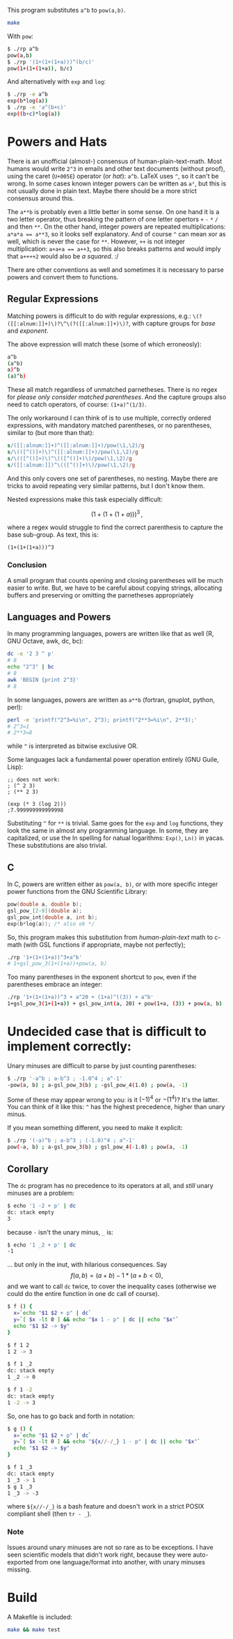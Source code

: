 This program substitutes `a^b` to `pow(a,b)`.

```sh
make
```

With `pow`:

```sh
$ ./rp a^b
pow(a,b)
$ ./rp '(1+(1+(1+a)))^(b/c)'
pow(1+(1+(1+a)), b/c)
```

And alternatively with `exp` and `log`:

```sh
$ ./rp -e a^b
exp(b*log(a))
$ ./rp -e 'a^(b+c)'
exp((b+c)*log(a))
```

# Powers and Hats

There is an unofficial (almost-) consensus of human-plain-text-math.
Most humans would write `2^3` in emails and other text documents
(without proof), using the caret (`U+005E`) operator (or _hat_):
`a^b`. LaTeX uses `^`, so it can't be wrong. In some cases known
integer powers can be written as `a²`, but this is not usually done in
plain text. Maybe there should be a more strict consensus around this.

The `a**b` is probably even a little better in some sense. On one hand
it is a two letter operator, thus breaking the pattern of one letter
opertors `+` `-` `*` `/` and then `**`. On the other hand, integer
powers are repeated multiplications: `a*a*a == a**3`, so it looks self
explanatory. And of course `^` can mean xor as well, which is never
the case for `**`. However, `++` is not integer multiplication: `a+a+a
== a++3`, so this also breaks patterns and would imply that `a++++2`
would also be _a squared_. :/

There are other conventions as well and sometimes it is necessary
to parse powers and convert them to functions.

## Regular Expressions

Matching powers is difficult to do with regular expressions, e.g.:
`\(?([[:alnum:]]+)\)?\^\(?([[:alnum:]]+)\)?`, with capture groups for _base_ and
_exponent_.

The above expression will match these (some of which erroneosly):

```sh
a^b
(a^b)
a)^b
(a)^b)
```

These all match regardless of unmatched parnetheses. There is no
regex for _please only consider matched parentheses_. And the capture
groups also need to catch operators, of course: `(1+a)^(1/3)`.

The only workaround I can think of is to use multiple, correctly
ordered expressions, with mandatory matched parentheses, or no
parentheses, similar to (but more than that):

```sed
s/([[:alnum:]]+)^([[:alnum:]]+)/pow(\1,\2)/g
s/\(([^()]+)\)^([[:alnum:]]+)/pow(\1,\2)/g
s/\(([^()]+)\)^\(([^()]+)\)/pow(\1,\2)/g
s/([[:alnum:]])^\(([^()]+)\)/pow(\1,\2)/g
```
And this only covers one set of parentheses, no nesting.
Maybe there are tricks to avoid repeating very similar patterns, but I don't know them.

Nested expressions make this task especially difficult:

$$ \left(1+\left(1+(1+a)\right)\right)^3\,, $$

where a regex would struggle to find the correct parenthesis to capture the base sub-group. As text, this is:

```
(1+(1+(1+a)))^3
```
### Conclusion

A small program that counts opening and closing parentheses will be
much easier to write. But, we have to be careful about copying
strings, allocating buffers and preserving or omitting the parnetheses
appropriately

## Languages and Powers

In many programming languages, powers are written like that as well (R, GNU Octave, awk, dc, bc):

```sh
dc -e '2 3 ^ p'
# 8
echo "2^3" | bc
# 8
awk 'BEGIN {print 2^3}'
# 8
```

In some languages, powers are written as `a**b` (fortran, gnuplot, python, perl):

```sh
perl -e 'printf("2^3=%i\n", 2^3); printf("2**3=%i\n", 2**3);'
# 2^3=1
# 2**3=8
```
while `^` is interpreted as bitwise exclusive OR.

Some languages lack a fundamental power operation entirely (GNU Guile, Lisp):

```elisp
;; does not work:
; (^ 2 3)
; (** 2 3)

(exp (* 3 (log 2)))
;7.999999999999998
```

Substituting `^` for `**` is trivial. Same goes for the `exp` and `log` functions, they look the same in almost any programming language. In some, they are capitalized, or use the ln spelling for natual logarithms: `Exp()`, `Ln()` in yacas. These substitutions are also trivial.

## C

In C, powers are written either as `pow(a, b)`, or  with more specific integer power functions from the GNU Scientific Library:

```c
pow(double a, double b);
gsl_pow_[2-9](double a);
gsl_pow_int(double a, int b);
exp(b*log(a)); /* also ok */
```

So, this program makes this substitution from _human-plain-text_ math to c-math (with GSL functions if appropriate, maybe not perfectly);

```sh
./rp '1+(1+(1+a))^3+a^b'
# 1+gsl_pow_3(1+(1+a))+pow(a, b)
```

Too many parentheses in the exponent shortcut to `pow`, even if the parentheses embrace an integer:

```sh
./rp '1+(1+(1+a))^3 + a^20 + (1+a)^((3)) + a^b'
1+gsl_pow_3(1+(1+a)) + gsl_pow_int(a, 20) + pow(1+a, (3)) + pow(a, b)
```

# Undecided case that is difficult to implement correctly:

Unary minuses are difficult to parse by just counting parentheses:

```sh
$ ./rp '-a^b ; a-b^3 ; -1.0^4 ; a^-1'
-pow(a, b) ; a-gsl_pow_3(b) ; -gsl_pow_4(1.0) ; pow(a, -1)
```

Some of these may appear wrong to you: is it $(-1)^4$ or $-(1^4)$?
It's the latter. You can think of it like this: `^` has the highest
precedence, higher than unary minus.

If you mean something different, you need to make it explicit:

```sh
$ ./rp '(-a)^b ; a-b^3 ; (-1.0)^4 ; a^-1'
pow(-a, b) ; a-gsl_pow_3(b) ; gsl_pow_4(-1.0) ; pow(a, -1)
```

## Corollary

The `dc` program has no precedence to its operators at all, and _still_ unary minuses are a problem:

```sh
$ echo '1 -2 + p' | dc
dc: stack empty
3
```

because `-` isn't the unary minus, `_` is:

```sh
$ echo '1 _2 + p' | dc
-1
```

... but only in the inut, with hilarious consequences. Say
$$f(a,b) = (a+b) - 1*(a+b < 0),$$
and we want to call `dc` twice, to cover the
inequality cases (otherwise we could do the entire function in one dc call of course).

```sh
$ f () {
  x=`echo "$1 $2 + p" | dc`
  y=`[ $x -lt 0 ] && echo "$x 1 - p" | dc || echo "$x"`
  echo "$1 $2 -> $y"
}

$ f 1 2
1 2 -> 3

$ f 1 _2
dc: stack empty
1 _2 -> 0

$ f 1 -2
dc: stack empty
1 -2 -> 3
```

So, one has to go back and forth in notation:

```bash
$ g () {
  x=`echo "$1 $2 + p" | dc`
  y=`[ $x -lt 0 ] && echo "${x//-/_} 1 - p" | dc || echo "$x"`
  echo "$1 $2 -> $y"
}

$ f 1 _3
dc: stack empty
1 _3 -> 1
$ g 1 _3
1 _3 -> -3
```

where `${x//-/_}` is a bash feature and doesn't work in a strict POSIX
compliant shell (then `tr - _`).

### Note

Issues around unary minuses are not so rare as to be exceptions. I
have seen scientific models that didn't work right, because they were
auto-exported from one language/format into another, with unary
minuses missing.

# Build

A Makefile is included:

```sh
make && make test
```

